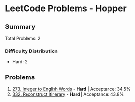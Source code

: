 # LeetCode Problems - Hopper

## Summary
Total Problems: 2

### Difficulty Distribution

- Hard: 2

## Problems

1. [273. Integer to English Words](https://leetcode.com/problems/integer-to-english-words/) - **Hard** | Acceptance: 34.5%
2. [332. Reconstruct Itinerary](https://leetcode.com/problems/reconstruct-itinerary/) - **Hard** | Acceptance: 43.8%